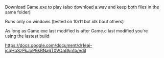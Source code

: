 Download Game.exe to play (also download a.wav and keep both files in the same folder)

Runs only on windows (tested on 10/11 but idk bout others)

As long as Game.exe last modified is after Game.c last modified you're using the lastest build


https://docs.google.com/document/d/1eaj-jcqHbSzPkJoP9kRNa6T0VOaGkn1b/edit
